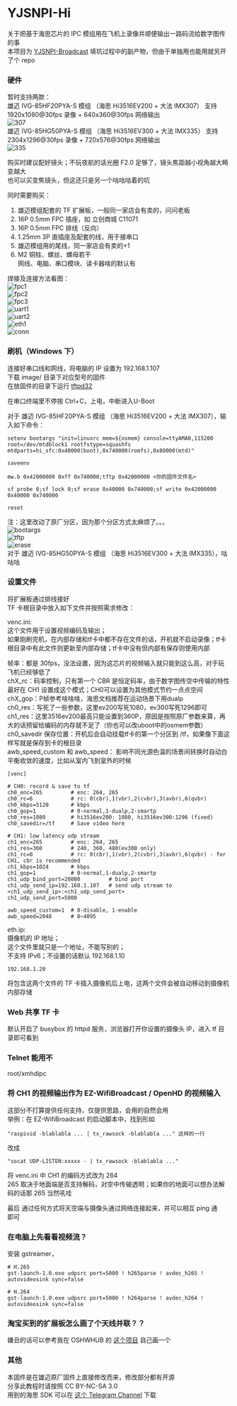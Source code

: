 # YJSNPI-Hi
关于把基于海思芯片的 IPC 模组用在飞机上录像并顺便输出一路码流给数字图传的事  
本项目为 [YJSNPI-Broadcast](https://github.com/libc0607/YJSNPI-Broadcast) 填坑过程中的副产物，但由于单独用也能用就另开了个 repo

### 硬件
暂时支持两款：  
雄迈 IVG-85HF20PYA-S 模组 （海思 Hi3516EV200 + 大法 IMX307） 支持 1920x1080@30fps 录像 + 640x360@30fps 网络输出  
![307](https://github.com/libc0607/YJSNPI-Hi/raw/master/pics/307.png)  
雄迈 IVG-85HG50PYA-S 模组 （海思 Hi3516EV300 + 大法 IMX335） 支持 2304x1296@30fps 录像 + 720x576@30fps 网络输出  
![335](https://github.com/libc0607/YJSNPI-Hi/raw/master/pics/335.png)  

购买时建议配好镜头；不玩夜航的话光圈 F2.0 足够了，镜头焦距越小视角越大畸变越大  
也可以买变焦镜头，但这还只是另一个咕咕咕着的坑  

同时需要购买：  
1. 雄迈模组配套的 TF 扩展板，一般同一家店会有卖的，问问老板  
2. 16P 0.5mm FPC 插座，如 立创商城 C11071  
3. 16P 0.5mm FPC 排线（反向）  
4. 1.25mm 3P 直插座及配套的线，用于接串口  
5. 雄迈模组用的尾线，同一家店会有卖的+1  
6. M2 铜柱、螺丝、螺母若干  
网线、电脑、串口模块、读卡器啥的默认有  

焊接及连接方法看图：  
![fpc1](https://github.com/libc0607/YJSNPI-Hi/raw/master/pics/fpc-conn.png)  
![fpc2](https://github.com/libc0607/YJSNPI-Hi/raw/master/pics/fpc-conn-finish.png)  
![fpc3](https://github.com/libc0607/YJSNPI-Hi/raw/master/pics/fpc-connect.png)  
![uart1](https://github.com/libc0607/YJSNPI-Hi/raw/master/pics/uart-conn.png)  
![uart2](https://github.com/libc0607/YJSNPI-Hi/raw/master/pics/uart-conn-finish.png)  
![eth1](https://github.com/libc0607/YJSNPI-Hi/raw/master/pics/eth-power-conn.png)  
![conn](https://github.com/libc0607/YJSNPI-Hi/raw/master/pics/conn-1.png)  


### 刷机（Windows 下）
连接好串口线和网线，将电脑的 IP 设置为 192.168.1.107  
下载 image/ 目录下对应型号的固件  
在放固件的目录下运行 [tftpd32](https://tftpd32.jounin.net/)  

在串口终端里不停按 Ctrl+C，上电，中断进入U-Boot  

对于 雄迈 IVG-85HF20PYA-S 模组 （海思 Hi3516EV200 + 大法 IMX307），输入如下命令：
```
setenv bootargs "init=linuxrc mem=${osmem} console=ttyAMA0,115200 root=/dev/mtdblock1 rootfstype=squashfs mtdparts=hi_sfc:0x40000(boot),0x740000(romfs),0x80000(mtd)"

saveenv

mw.b 0x42000000 0xff 0x740000;tftp 0x42000000 <你的固件文件名>

sf probe 0;sf lock 0;sf erase 0x40000 0x740000;sf write 0x42000000 0x40000 0x740000

reset

```
注：这里改动了原厂分区，因为那个分区方式太麻烦了。。。  
![bootargs](https://github.com/libc0607/YJSNPI-Hi/raw/master/pics/bootargs.png)  
![tftp](https://github.com/libc0607/YJSNPI-Hi/raw/master/pics/flash-tftp.png)  
![erase](https://github.com/libc0607/YJSNPI-Hi/raw/master/pics/flash-erase.png)  
对于 雄迈 IVG-85HG50PYA-S 模组 （海思 Hi3516EV300 + 大法 IMX335），咕咕咕  

### 设置文件
将扩展板通过排线接好  
TF 卡根目录中放入如下文件并按照需求修改：  

venc.ini:  
这个文件用于设置视频编码及输出；  
如果刚刷完机，在内部存储和tf卡中都不存在文件的话，开机就不启动录像；tf卡根目录中有此文件则更新至内部存储；tf卡中没有但内部有保存则使用内部    

帧率：都是 30fps，没法设置，因为这芯片的视频输入就只能到这么高，对于玩飞机已经够低了   
chX_rc：码率控制，只有第一个 CBR 是恒定码率，由于数字图传空中传输的特性最好在 CH1 设置成这个模式；CH0可以设置为其他模式节约一点点空间    
chX_gop：P帧参考啥啥啥，海思文档推荐在运动场景下用dualp    
ch0_res：写死了一些参数，这里ev200写死1080，ev300写死1296即可     
ch1_res：这里3516ev200最高只能设置到360P，原因是按照原厂参数来算，再大的话预留给编码的内存就不足了（你也可以改uboot中的osmem参数）  
ch0_savedir 保存位置：开机后会自动挂载tf卡的第一个分区到 /tf，如果像下面这样写就是保存到卡的根目录     
awb_speed_custom 和 awb_speed： 影响不同光源色温的场景间转换时自动白平衡收敛的速度，比如从室内飞到室外的时候  

```
[venc]

# CH0: record & save to tf
ch0_enc=265         # enc: 264, 265
ch0_rc=6            # rc: 0(cbr),1(vbr),2(cvbr),3(avbr),6(qvbr)
ch0_kbps=5120       # kbps
ch0_gop=1           # 0-normal,1-dualp,2-smartp
ch0_res=1080        # hi3516ev200: 1080, hi3516ev300:1296 (fixed)
ch0_savedir=/tf     # Save video here

# CH1: low latency udp stream
ch1_enc=265         # enc: 264, 265
ch1_res=360         # 240, 360, 480(ev300 only)
ch1_rc=0            # rc: 0(cbr),1(vbr),2(cvbr),3(avbr),6(qvbr) - for CH1, cbr is recommended
ch1_kbps=1024       # kbps
ch1_gop=1           # 0-normal,1-dualp,2-smartp
ch1_udp_bind_port=20000         # bind port 
ch1_udp_send_ip=192.168.1.107   # send udp stream to <ch1_udp_send_ip>:<ch1_udp_send_port>
ch1_udp_send_port=5000

awb_speed_custom=1  # 0-disable, 1-enable
awb_speed=2048      # 0~4095

```

eth.ip:  
摄像机的 IP 地址；  
这个文件里就只是一个地址，不能写别的；  
不支持 IPv6；不设置的话默认 192.168.1.10  
```
192.168.1.20
```

将包含这两个文件的 TF 卡插入摄像机后上电，这两个文件会被自动移动到摄像机内部存储  

### Web 共享 TF 卡
默认开启了 busybox 的 httpd 服务，浏览器打开你设置的摄像头 IP，进入 tf 目录即可看到    

### Telnet 能用不 
root/xmhdipc   

### 将 CH1 的视频输出作为 EZ-WifiBroadcast / OpenHD 的视频输入  
这部分不打算提供任何支持，仅提供思路，会用的自然会用  
举例：在 EZ-WifiBroadcast 的启动脚本中，找到形如 
```
"raspivid -blablabla ... | tx_rawsock -blablabla ..." 这样的一行  
```
改成 
```
"socat UDP-LISTEN:xxxxx - | tx_rawsock -blablabla ..."  
```  
将 venc.ini 中 CH1 的编码方式改为 264  
265 取决于地面端是否支持解码，对空中传输透明；如果你的地面可以想办法解码的话那 265 当然吼哇  

最后 通过任何方式将天空端与摄像头通过网络连接起来，并可以相互 ping 通   
即可  

### 在电脑上先看看视频流？
安装 gstreamer，   
```
# H.265
gst-launch-1.0.exe udpsrc port=5000 ! h265parse ! avdec_h265 ! autovideosink sync=false

# H.264
gst-launch-1.0.exe udpsrc port=5000 ! h264parse ! avdec_h264 ! autovideosink sync=false
```

### 淘宝买到的扩展板怎么画了个天线并联？？
嫌丑的话可以参考我在 OSHWHUB 的 [这个项目](https://oshwhub.com/libc0607/xm-ext-board-fpv) 自己画一个  

### 其他 
本固件是在雄迈原厂固件上直接修改而来，修改部分都有开源  
分享此教程时请按照 CC BY-NC-SA 3.0  
用到的海思 SDK 可以在 [这个 Telegram Channel](https://t.me/hi3516) 下载  
